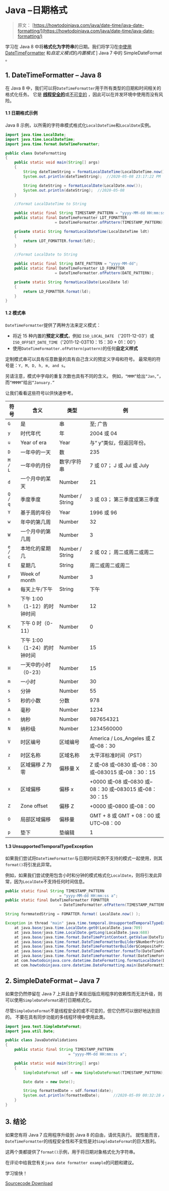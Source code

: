 # Java –日期格式

> 原文： [https://howtodoinjava.com/java/date-time/java-date-formatting/](https://howtodoinjava.com/java/date-time/java-date-formatting/)

学习在 Java 8 中将**格式化为字符串**的日期。我们将学习在[中使用](https://howtodoinjava.com/java/date-time/java-date-examples/) [DateTimeFormatter](https://howtodoinjava.com/java/date-time/java8-datetimeformatter-example/) 和*自定义模式*的*内置模式* ] Java 7 中的 SimpleDateFormat 。

## 1\. DateTimeFormatter – Java 8

在 Java 8 中，我们可以将`DateTimeFormatter`用于所有类型的日期和时间相关的格式化任务。 它是 [**线程安全的**](https://howtodoinjava.com/java/multi-threading/what-is-thread-safety/)或[不可变的](https://howtodoinjava.com/java/basics/how-to-make-a-java-class-immutable/) ，因此可以在并发环境中使用而没有风险。

#### 1.1 日期格式示例

Java 8 示例，以所需的字符串模式格式化`LocalDateTime`和`LocalDate`实例。

```java
import java.time.LocalDate;
import java.time.LocalDateTime;
import java.time.format.DateTimeFormatter;

public class DateFormatting 
{
	public static void main(String[] args) 
	{
		String dateTimeString = formatLocalDateTime(LocalDateTime.now()); 
		System.out.println(dateTimeString);  //2020-05-08 23:17:22 PM

		String dateString = formatLocalDate(LocalDate.now()); 
		System.out.println(dateString);  //2020-05-08
	}

	//Format LocalDateTime to String

	public static final String TIMESTAMP_PATTERN = "yyyy-MM-dd HH:mm:ss a"; 
	public static final DateTimeFormatter LDT_FOMATTER 
                      = DateTimeFormatter.ofPattern(TIMESTAMP_PATTERN);

	private static String formatLocalDateTime(LocalDateTime ldt)
	{
		return LDT_FOMATTER.format(ldt);
	}

	//Format LocalDate to String

	public static final String DATE_PATTERN = "yyyy-MM-dd"; 
	public static final DateTimeFormatter LD_FOMATTER 
                      = DateTimeFormatter.ofPattern(DATE_PATTERN);

	private static String formatLocalDate(LocalDate ld)
	{
		return LD_FOMATTER.format(ld);
	}
}

```

#### 1.2 模式串

`DateTimeFormatter`提供了两种方法来定义模式：

*   将近 15 种内置的**预定义模式**，例如 `ISO_LOCAL_DATE` （'2011-12-03'）或`ISO_OFFSET_DATE_TIME`（'2011-12-03T10：15：30 + 01：00'）
*   使用`DateTimeFormatter.ofPattern(pattern)`的任何**自定义样式**

定制模式串可以具有任意数量的具有自己含义的预定义字母和符号。 最常用的符号是：`Y, M, D, h, m, and s`。

另请注意，模式中字母的重复次数也具有不同的含义。 例如，`“MMM”`给出`“Jan,”`，而`“MMMM”`给出`“January.”`

让我们看看这些符号以供快速参考。

| 符号 | 含义 | 类型 | 例 |
| --- | --- | --- | --- |
| `G` | 是 | 串 | 至; 广告 |
| `y` | 时代年代 | 年 | 2004 或 04 |
| `u` | Year of era | Year | 与“ y”类似，但返回年份。 |
| `D` | 一年中的一天 | 数 | 235 |
| `M / L` | 一年中的月份 | 数字/字符串 | 7 或 07； J 或 Jul 或 July |
| `d` | 一个月中的某天 | Number | 21 |
| `Q / q` | 季度季度 | Number / String | 3 或 03； 第三季度或第三季度 |
| `Y` | 基于周的年份 | Year | 1996 或 96 |
| `w` | 年中的第几周 | Number | 32 |
| `W` | 一个月中的第几周 | Number | 3 |
| `e / c` | 本地化的星期几 | Number / String | 2 或 02； 周二或周二或周二 |
| `E` | 星期几 | String | 周二或周二或周二 |
| `F` | Week of month | Number | 3 |
| `a` | 每天上午/下午 | String | 下午 |
| `h` | 下午 1:00（1-12）的时钟时间 | Number | 12 |
| `K` | 下午 0 时（0-11） | Number | 0 |
| `k` | 下午 1:00（1-24）的时钟时间 | Number | 15 |
| `H` | 一天中的小时（0-23） | Number | 15 |
| `m` | 一小时 | Number | 30 |
| `s` | 分钟 | Number | 55 |
| `S` | 秒的小数 | 分数 | 978 |
| `A` | 毫秒 | Number | 1234 |
| `n` | 纳秒 | Number | 987654321 |
| `N` | 纳秒级 | Number | 1234560000 |
| `V` | 时区编号 | 区域编号 | America / Los_Angeles 或 Z 或–08：30 |
| `z` | 时区名称 | 区域名称 | 太平洋标准时间（PST） |
| `X` | 区域偏移 *Z* 为零 | 偏移量 X | Z 或–08 或–0830 或–08：30 或–083015 或–08：30：15 |
| `x` | 区域偏移 | 偏移 x | +0000 或–08 或–0830 或–08：30 或–083015 或–08：30：15 |
| `Z` | Zone offset | 偏移 Z | +0000 或–0800 或–08：00 |
| `O` | 局部区域偏移 | 偏移量 | GMT + 8 或 GMT + 08：00 或 UTC–08：00 |
| `p` | 垫下 | 垫编辑 | 1 |

#### 1.3 UnsupportedTemporalTypeException

如果我们尝试将`DateTimeFormatter`与日期时间实例不支持的模式一起使用，则其`format()`将引发此异常。

例如，如果我们尝试使用包含小时和分钟的模式格式化`LocalDate`，则将引发此异常，因为`LocalDate`不支持任何时间信息。

```java
public static final String TIMESTAMP_PATTERN 
						= "yyyy-MM-dd HH:mm:ss a"; 
public static final DateTimeFormatter FOMATTER 
						= DateTimeFormatter.ofPattern(TIMESTAMP_PATTERN);

String formmatedString = FOMATTER.format( LocalDate.now() );

```

```java
Exception in thread "main" java.time.temporal.UnsupportedTemporalTypeException: Unsupported field: HourOfDay
	at java.base/java.time.LocalDate.get0(LocalDate.java:709)
	at java.base/java.time.LocalDate.getLong(LocalDate.java:688)
	at java.base/java.time.format.DateTimePrintContext.getValue(DateTimePrintContext.java:308)
	at java.base/java.time.format.DateTimeFormatterBuilder$NumberPrinterParser.format(DateTimeFormatterBuilder.java:2704)
	at java.base/java.time.format.DateTimeFormatterBuilder$CompositePrinterParser.format(DateTimeFormatterBuilder.java:2343)
	at java.base/java.time.format.DateTimeFormatter.formatTo(DateTimeFormatter.java:1847)
	at java.base/java.time.format.DateTimeFormatter.format(DateTimeFormatter.java:1821)
	at com.howtodoinjava.core.datetime.DateFormatting.formatLocalDate(DateFormatting.java:33)
	at com.howtodoinjava.core.datetime.DateFormatting.main(DateFormatting.java:21)

```

## 2\. SimpleDateFormat – Java 7

如果您仍然停留在 Java 7 上并且由于某些旧版应用程序的依赖性而无法升级，则可以使用`SimpleDateFormat`进行日期格式化。

尽管`SimpleDateFormat`不是线程安全的或不可变的，但它仍然可以很好地达到目的。 不要在具有同步功能的多线程环境中使用此类。

```java
import java.text.SimpleDateFormat;
import java.util.Date;

public class JavaDateValidations 
{
	public static final String TIMESTAMP_PATTERN 
							= "yyyy-MM-dd HH:mm:ss a"; 

	public static void main(String[] args) 
	{
		SimpleDateFormat sdf = new SimpleDateFormat(TIMESTAMP_PATTERN);

		Date date = new Date();

		String formattedDate = sdf.format(date);
		System.out.println(formattedDate);		//2020-05-09 00:32:28 AM
	}
}

```

## 3\. 结论

如果您有将 Java 7 应用程序升级到 Java 8 的自由，请优先执行。 就性能而言，`DateTimeFormatter`的线程安全性和不变性是对`SimpleDateFormat`的巨大胜利。

这两个类都提供了`format()`示例，用于将日期对象格式化为字符串。

在评论中给我您有关`java date formatter example`的问题和建议。

学习愉快！

[Sourcecode Download](https://github.com/lokeshgupta1981/Core-Java/tree/master/src/com/howtodoinjava/core/datetime)